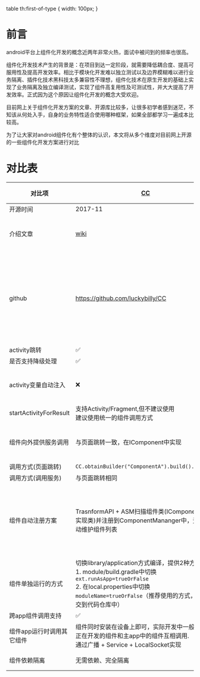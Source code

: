 <style>
table th {
    width: 300px;
}
</style>
table th:first-of-type {
    width: 100px;
}
</style>

# 前言

android平台上组件化开发的概念近两年非常火热，面试中被问到的频率也很高。

组件化开发技术产生的背景是：在项目到达一定阶段，就需要降低耦合度、提高可服用性及提高开发效率。相比于模块化开发难以独立测试以及边界模糊难以进行业务隔离、插件化技术黑科技太多兼容性不理想，组件化技术在原生开发的基础上实现了业务隔离及独立编译测试，实现了组件高复用性及可测试性，并大大提高了开发效率。正式因为这个原因让组件化开发的概念大受欢迎。

目前网上关于组件化开发方案的文章、开源库比较多，让很多初学者感到迷茫，不知该从何处入手，自身的业务特性适合使用哪种框架，如果全部都学习一遍成本比较高。

为了让大家对android组件化有个整体的认识，本文将从多个维度对目前网上开源的一些组件化开发方案进行对比

# 对比表

对比项|[CC](https://github.com/luckybilly/CC)|[得到DDComponentForAndroid](https://github.com/luojilab/DDComponentForAndroid)|51信用卡OkDeepLink|[ModularizationArchitecture](https://github.com/SpinyTech/ModularizationArchitecture)|[阿里Arouter](https://github.com/alibaba/Arouter)<br>(网上很多组件化方案的路由引擎，如[AndroidModulePattern](https://github.com/guiying712/AndroidModulePattern))|[聚美组件化方案](https://github.com/JumeiRdGroup/Router)<br>（基于聚美Router）|[ActivityRouter](https://github.com/mzule/ActivityRouter)
---|---|---|---|---|---|---|---
开源时间|2017-11|2017-9|2017-6|2017-1|2016-12|2016-9|2016-4
介绍文章|[wiki](https://github.com/luckybilly/CC/wiki)|[Android彻底组件化方案实践](https://www.jianshu.com/p/1b1d77f58e84)|[Android 组件化 —— 路由设计最佳实践](https://www.jianshu.com/p/8a3eeeaf01e8)|[Android架构思考(模块化、多进程)](http://blog.spinytech.com/2016/12/28/android_modularization/)|[开源最佳实践：Android平台页面路由框架Arouter](https://yq.aliyun.com/articles/71687?spm=5176.100240.searchblog.7.8os9Go)|[聚美组件化实践之路](https://juejin.im/post/5a4b4425518825128654eef4)|[ActivityRouter路由框架：通过注解实现URL打开Activity](https://joyrun.github.io/2016/08/01/ActivityRouter/)
github|https://github.com/luckybilly/CC|https://github.com/luojilab/DDComponentForAndroid|作者原来的github仓库已删除，博文中说要添加到公司github仓库中，但一直没有新的地址，这里有个[fork版本](https://github.com/jjerry/OkDeepLink)|https://github.com/SpinyTech/ModularizationArchitecture|https://github.com/alibaba/Arouter|https://github.com/JumeiRdGroup/Router|https://github.com/mzule/ActivityRouter
activity跳转|✅|✅|✅|✅|✅|✅|✅
是否支持降级处理|✅|❌|||✅|✅|✅
activity变量自动注入|❌|1. 通过apt生成自动注入代码<br>2. 在onCreate中调用AutowiredService.Factory.getInstance().create().autowire(this);或者继承BaseActivity|||1. 通过apt生成解析参数的代码<br>2. 在onCreate方法中调用`ARouter.getInstance().inject(this);`实现自动注入|❌|❌
startActivityForResult|支持Activity/Fragment,但不建议使用<br>建议使用统一的组件调用方式|仅支持Activity|||仅支持Activity|支持Activity/Fragment|仅支持Activity
组件向外提供服务调用|与页面跳转一致，在IComponent中实现|接口下沉到base中，组件中实现接口并在IApplicationLike中添加代码注册到Router中|||接口继承IProvider并下沉到base中，组件中实现接口并通过注解来暴露服务|接口下沉到base中，组件中实现接口并在ApplicationDelegate中向接口管理类注册【PipeManager.register(CorePipe.class, new CorePipeImpl());】|在静态方法上加注解来暴露服务
调用方式(页面跳转)|`CC.obtainBuilder("ComponentA").build().call();`|`UIRouter.getInstance().openUri(getActivity(), url, bundle);`|||`ARouter.getInstance().build("/test/activity").navigation();`|`Router.create(url).open(context);`|`Routers.open(context, url);`
调用方式(调用服务)|与页面跳转相同|`Router.getInstance().getService(ReadBookService.class.getSimpleName())`|||`ARouter.getInstance().navigation(HelloService.class).sayHello();`|`PipeManager.get(LoginPipe.class).logout();`|与页面跳转相同
组件自动注册方案|TrasnformAPI + ASM扫描组件类(IComponent接口实现类)并注册到ComponentMananger中，无需手动维护组件列表|apt生成各module的路由表<br>TrasnformAPI + javassist将IApplicationLike的注册代码生成到自定义application.onCreate方法中，无需手动维护组件列表|||1. apt生成各module的路由表<br>2. Arouter初始化时扫描所有dex找出指定包名下的路由表，通过反射进行统一注册|1. apt生成各module的路由表pkg.RouterRuleCreator类<br>2. 在ComponentPackages中定义所有RouterRuleCreator的包名<br>3.在BaseApplication中反射所有的包名找到所有路由表RouterRuleCreator<br>4. 需要手动维护ComponentPackages类中的包名列表|1. apt生成各module的路由表<br>2. apt在application的module通过Modules注解生成RouterInit进行注册<br>3. 需要手动维护Modules注解中的组件列表
组件单独运行的方式|切换library/application方式编译，提供2种方式：<br>1. module/build.gradle中切换`ext.runAsApp=trueOrFalse`<br>2. 在local.properties中切换`moduleName=trueOrFalse`（推荐使用的方式，不会提交到代码仓库中）|切换library/application方式编译，在module/gradle.properties中切换`isRunAlone=trueOrFalse`|||切换library/application方式编译，框架本身没有提供切换方式，开发者自行解决|组件module始终以library方式编译，额外提供app壳子，可以按需将多个组件依赖进来一起打包。<br>好处是所有组件调试时包名相同，能满足分享及地图等第三方SDK对包名的要求|切换library/application方式编译，框架本身没有提供切换方式，开发者自行解决
跨app组件调用支持|✅|❌|||❌|❌|✅
组件app运行时调用其它组件|组件同时安装在设备上即可，实际开发中一般是当前正在开发的组件和主app中的组件互相调用.<br>通过广播 + Service + LocalSocket实现|将需要调用的组件一起打包才能调用|||一起打包或者通过urlScheme来统一转发|将需要调用的组件一起打包才能调用|UrlScheme原生支持跨app调用,组件同时安装在设备上即可<br>通过中介Activity转发:RouterActivity
组件依赖隔离|无需依赖、完全隔离|通过插件实现只在打apk包时才添加依赖，编码期间不能直接调用其它组件的代码，想知道如何实现可以戳[这里](https://github.com/luojilab/DDComponentForAndroid/blob/master/build-gradle/src/main/groovy/com.dd.buildgradle/ComBuild.groovy#L118:18)|||未隔离|未隔离|无需依赖、完全隔离